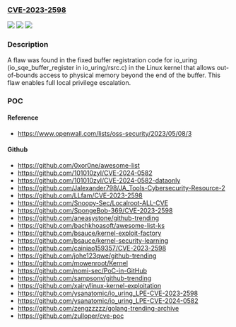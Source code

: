 ### [CVE-2023-2598](https://cve.mitre.org/cgi-bin/cvename.cgi?name=CVE-2023-2598)
![](https://img.shields.io/static/v1?label=Product&message=Kernel&color=blue)
![](https://img.shields.io/static/v1?label=Version&message=Kernel%20prior%20to%20%206.4-rc1%20&color=brightgreen)
![](https://img.shields.io/static/v1?label=Vulnerability&message=CWE-416&color=brightgreen)

### Description

A flaw was found in the fixed buffer registration code for io_uring (io_sqe_buffer_register in io_uring/rsrc.c) in the Linux kernel that allows out-of-bounds access to physical memory beyond the end of the buffer. This flaw enables full local privilege escalation.

### POC

#### Reference
- https://www.openwall.com/lists/oss-security/2023/05/08/3

#### Github
- https://github.com/0xor0ne/awesome-list
- https://github.com/101010zyl/CVE-2024-0582
- https://github.com/101010zyl/CVE-2024-0582-dataonly
- https://github.com/Jalexander798/JA_Tools-Cybersecurity-Resource-2
- https://github.com/LLfam/CVE-2023-2598
- https://github.com/Snoopy-Sec/Localroot-ALL-CVE
- https://github.com/SpongeBob-369/CVE-2023-2598
- https://github.com/aneasystone/github-trending
- https://github.com/bachkhoasoft/awesome-list-ks
- https://github.com/bsauce/kernel-exploit-factory
- https://github.com/bsauce/kernel-security-learning
- https://github.com/cainiao159357/CVE-2023-2598
- https://github.com/johe123qwe/github-trending
- https://github.com/mowenroot/Kernel
- https://github.com/nomi-sec/PoC-in-GitHub
- https://github.com/sampsonv/github-trending
- https://github.com/xairy/linux-kernel-exploitation
- https://github.com/ysanatomic/io_uring_LPE-CVE-2023-2598
- https://github.com/ysanatomic/io_uring_LPE-CVE-2024-0582
- https://github.com/zengzzzzz/golang-trending-archive
- https://github.com/zulloper/cve-poc

